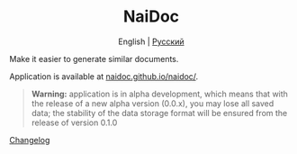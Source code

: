 <h1 align="center">NaiDoc</h1>

<p align="center">
  English
  |
  <a href="/docs/ru">Pусский</a>
</p>

Make it easier to generate similar documents.

Application is available at [naidoc.github.io/naidoc/](https://naidoc.github.io/naidoc/).

> **Warning:** application is in alpha development, which means that with the release of a new alpha version (0.0.x), you may lose all saved data; the stability of the data storage format will be ensured from the release of version 0.1.0

[Changelog](changelog.md)